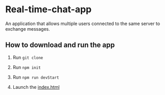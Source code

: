 # Real-time-chat-app

An application that allows multiple users connected to the same server to exchange messages.

## How to download and run the app

1. Run ```git clone```

2. Run ```npm init```

3. Run ```npm run devStart```

4. Launch the [index.html](/real-time-chat-app/index.html)

   